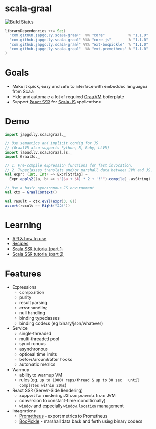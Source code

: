 # scala-graal

[![Build Status](https://travis-ci.org/japgolly/scala-graal.svg?branch=master)](https://travis-ci.org/japgolly/scala-graal)

```scala
libraryDependencies ++= Seq(
  "com.github.japgolly.scala-graal"  %% "core"           % "1.1.0"
  "com.github.japgolly.scala-graal" %%% "core-js"        % "1.1.0"
  "com.github.japgolly.scala-graal" %%% "ext-boopickle"  % "1.1.0"
  "com.github.japgolly.scala-graal"  %% "ext-prometheus" % "1.1.0"
)
```


# Goals

* Make it quick, easy and safe to interface with embedded languages from Scala
* Hide and automate a lot of required [GraalVM](https://www.graalvm.org) boilerplate
* Support [React SSR](https://css-tricks.com/server-side-react-rendering/) for [Scala.JS](https://www.scala-js.org/) applications


# Demo

```scala
import japgolly.scalagraal._

// Use semantics and implicit config for JS
// (GraalVM also supports Python, R, Ruby, LLVM)
import japgolly.scalagraal.js._
import GraalJs._

// 1. Pre-compile expression functions for fast invocation.
// 2. Typeclasses translate and/or marshall data between JVM and JS.
val expr: (Int, Int) => Expr[String] =
  Expr.apply2((a, b) => s"($a + $b) * 2 + '!'").compile(_.asString)

// Use a basic synchronous JS environment
val ctx = GraalContext()

val result = ctx.eval(expr(3, 8))
assert(result == Right("22!"))
```


# Learning

* [API & how to use](doc/API.md)
* [Recipes](doc/RECIPES.md)
* [Scala SSR tutorial (part 1)](https://blog.shipreq.com/post/scala_react_and_ssr_part_1)
* [Scala SSR tutorial (part 2)](https://blog.shipreq.com/post/scala_react_and_ssr_part_2)


# Features

* Expressions
  * composition
  * purity
  * result parsing
  * error handling
  * null handling
  * binding typeclasses
  * binding codecs (eg binary/json/whatever)
* Service
  * single-threaded
  * multi-threaded pool
  * synchronous
  * asynchronous
  * optional time limits
  * before/around/after hooks
  * automatic metrics
* Warmup
  * ability to warmup VM
  * rules (eg. `up to 10000 reps/thread & up to 30 sec | until completes within 20ms`)
* React SSR (Server-Side Rendering)
  * support for rendering JS components from JVM
  * conversion to constant-time (conditionally)
  * `window` and especially `window.location` management
* Integrations
  * [Prometheus](https://prometheus.io) - export metrics to Prometheus
  * [BooPickle](https://github.com/suzaku-io/boopickle) - marshall data back and forth using binary codecs
